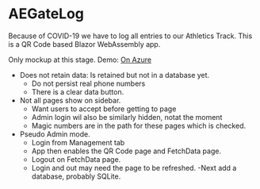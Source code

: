 # AEGateLog
Because of COVID-19 we have to log all entries to our Athletics Track. This is a QR Code based Blazor WebAssembly app. 

Only mockup at this stage. 
Demo: [On Azure](https://bit.ly/3fnzHij)
- Does not retain data: Is retained but not in a database yet.
  - Do not persist real phone numbers
  - There is a clear data button.
- Not all pages show on sidebar.
  - Want users to accept before getting to page
  - Admin login wil also be similarly hidden, notat the moment
  - Magic numbers are in the path for these pages which is checked.
- Pseudo Admin mode.
  - Login from Management tab
  - App then enables the QR Code page and FetchData page.
  - Logout on FetchData page.
  - Login and out may need the page to be refreshed.
 -Next add a database, probably SQLite.
